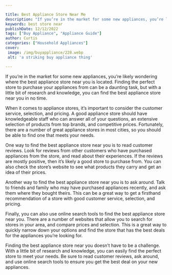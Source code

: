 ```yaml
---

title: Best Appliance Store Near Me
description: "If you’re in the market for some new appliances, you’re likely wondering where the best appliance store near you is located. Findi...lets find out"
keywords: best store near
publishDate: 12/12/2022
tags: ["Buy Appliance", "Appliance Guide"]
author: Curtis
categories: ["Household Appliances"]
cover: 
 image: /img/buyappliance/228.webp
 alt: 'a striking buy appliance thing'

---
```


If you’re in the market for some new appliances, you’re likely wondering where the best appliance store near you is located. Finding the perfect store to purchase your appliances from can be a daunting task, but with a little bit of research and knowledge, you can find the best appliance store near you in no time. 

When it comes to appliance stores, it’s important to consider the customer service, selection, and pricing. A good appliance store should have knowledgeable staff who can answer all of your questions, an extensive selection of products from top brands, and competitive prices. Fortunately, there are a number of great appliance stores in most cities, so you should be able to find one that meets your needs. 

One way to find the best appliance store near you is to read customer reviews. Look for reviews from other customers who have purchased appliances from the store, and read about their experiences. If the reviews are mostly positive, then it’s likely a good store to purchase from. You can also check the store’s website to see what products they carry and get an idea of their prices. 

Another way to find the best appliance store near you is to ask around. Talk to friends and family who may have purchased appliances recently, and ask them where they bought theirs. This can be a great way to get a firsthand recommendation of a store with good customer service, selection, and pricing. 

Finally, you can also use online search tools to find the best appliance store near you. There are a number of websites that allow you to search for stores in your area, and compare prices and selection. This is a great way to quickly narrow down your options and find the store that has the best deals for the appliances you’re looking for. 

Finding the best appliance store near you doesn’t have to be a challenge. With a little bit of research and knowledge, you can easily find the perfect store to meet your needs. Be sure to read customer reviews, ask around, and use online search tools to ensure you get the best deal on your new appliances.
